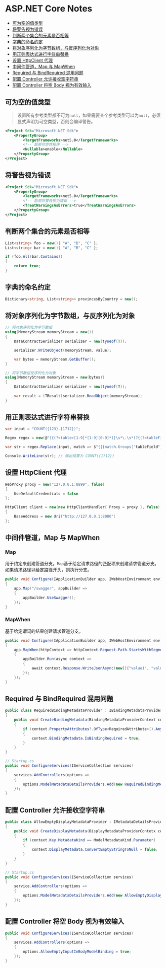 # ASP.NET Core Notes

- [可为空的值类型](#可为空的值类型)
- [将警告视为错误](#将警告视为错误)
- [判断两个集合的元素是否相等](#判断两个集合的元素是否相等)
- [字典的命名约定](#字典的命名约定)
- [将对象序列化为字节数组，与反序列化为对象](#将对象序列化为字节数组与反序列化为对象)
- [用正则表达式进行字符串替换](#用正则表达式进行字符串替换)
- [设置 HttpClient 代理](#设置-httpclient-代理)
- [中间件管道，Map 与 MapWhen](#中间件管道map-与-mapwhen)
- [Required 与 BindRequired 混用问题](#required-与-bindrequired-混用问题)
- [配置 Controller 允许接收空字符串](#配置-controller-允许接收空字符串)
- [配置 Controller 将空 Body 视为有效输入](#配置-controller-将空-body-视为有效输入)

## 可为空的值类型

> 设置所有参考类型都不可为`null`，如果需要某个参考类型可以为`null`，必须显式声明为可空类型，否则会编译警告。

```xml
<Project Sdk="Microsoft.NET.Sdk">
    <PropertyGroup>
        <TargetFrameworks>net5.0</TargetFrameworks>
        <!-- 启用可空性程序 -->
        <Nullable>enable</Nullable>
    </PropertyGroup>
</Project>
```

## 将警告视为错误

```xml
<Project Sdk="Microsoft.NET.Sdk">
    <PropertyGroup>
        <TargetFrameworks>net5.0</TargetFrameworks>
        <!-- 启用将警告视为错误 -->
        <TreatWarningsAsErrors>true</TreatWarningsAsErrors>
    </PropertyGroup>
</Project>
```

## 判断两个集合的元素是否相等

```csharp
List<string> foo = new(){ "A", "B", "C" };
List<string> bar = new(){ "A", "B", "C" };

if (foo.All(bar.Contains))
{
    return true;
}
```

## 字典的命名约定

```csharp
Dictionary<string, List<string>> provincesByCountry = new();
```

## 将对象序列化为字节数组，与反序列化为对象

```csharp
// 将对象序列化为字节数组
using(MemoryStream memoryStream = new())
{
    DataContractSerializer serializer = new(tyoeof(T));

    serializer.WriteObject(memoryStream, value);

    var bytes = memoryStream.GetBuffer();
}

// 将字节数组反序列化为对象
using(MemoryStream memoryStream = new(bytes))
{
    DataContractSerializer serializer = new(tyoeof(T));
    
    var result = (TResult)serializer.ReadObject(memoryStream);
}
```

## 用正则表达式进行字符串替换

```csharp
var input = "COUNT({123}.{1712})";

Regex regex = new(@"({(?<table>[1-9]*[1-9][0-9]*)}\s*\.\s*)?{(?<tableField>[1-9]*[1-9][0-9]*)}", RegexOptions.Compiled);

var str = regex.Replace(input, match => $"{{{match.Groups["tableField"].Value}}}");

Console.WriteLine(str); // 输出结果为 COUNT({1712})
```

## 设置 HttpClient 代理

```csharp
WebProxy proxy = new("127.0.0.1:8899", false)
{
    UseDefaultCredentials = false
};

HttpClient client = new(new HttpClientHandler{ Proxy = proxy }, false)
{
    BaseAddress = new Uri("http://127.0.0.1:8080")
};
```

## 中间件管道，Map 与 MapWhen

### Map

用于约定来创建管道分支。`Map`基于给定请求路径的匹配项来创建请求管道分支。如果请求路径以给定路径开头，则执行分支。

```csharp
public void Configure(IApplicationBuilder app, IWebHostEnvironment env)
{
    app.Map("/swagger", appBuilder =>
    {
        appBuilder.UseSwagger();
    });
}
```

### MapWhen

基于给定谓词的结果创建请求管道分支。

```csharp
public void Configure(IApplicationBuilder app, IWebHostEnvironment env)
{
    app.MapWhen(httpContext => httpContext.Request.Path.StartsWithSegments("/api/values"), appBuilder =>
    {
        appBuilder.Run(async context =>
        {
            await context.Response.WriteJsonAsync(new[]{"value1", "value2"});
        });
    });
}
```

## Required 与 BindRequired 混用问题

```csharp
public class RequiredBindingMetadataProvider : IBindingMetadataProvider
{
    public void CreateBindingMetadata(BindingMetadataProviderContext context)
    {
        if (context.PropertyAttributes?.OfType<RequiredAttribute>().Any() ?? false)
        {
            context.BindingMetadata.IsBindingRequired = true;
        }
    }
}

// Startup.cs
public void ConfigureServices(IServiceCollection services)
{
    services.AddControllers(options =>
    {
        options.ModelMetadataDetailsProviders.Add(new RequiredBindingMetadataProvider());
    });
}
```

## 配置 Controller 允许接收空字符串

```csharp
public class AllowEmptyDisplayMetadataProvider : IMetadataDetailsProvider, IDisplayMetadataProvider
{
    public void CreateDisplayMetadata(DisplayMetadataProviderContetx context)
    {
        if (context.Key.MetadataKind == ModelMetadataKind.Parameter)
        {
            context.DisplayMetadata.ConvertEmptyStringToNull = false;
        }
    }
}

// Startup.cs
public void ConfigureServices(IServiceCollection services)
{
    service.AddControllers(options =>
    {
        options.ModelMetadataDetailsProviders.Add(new AllowEmptyDisplayMetadataProvider());
    });
}
```

## 配置 Controller 将空 Body 视为有效输入

```csharp
public void ConfigureServices(IServiceCollection services)
{
    services.AddControllers(options =>
    {
        options.AllowEmptyInputInBodyModelBinding = true;
    });
}
```
